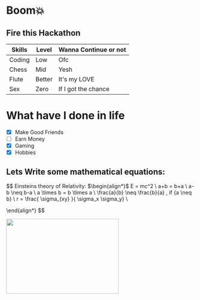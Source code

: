 <script type="text/javascript" async
  src="https://cdn.jsdelivr.net/npm/mathjax@3/es5/tex-mml-chtml.js">
</script>

# Boom💥
## Fire this Hackathon

| Skills | Level | Wanna Continue or not |
| ------- | ------ | ----- |
| Coding | Low | Ofc |
| Chess | Mid | Yesh |
| Flute | Better | It's my LOVE |
| Sex | Zero | If I got the chance |

# What have I done in life
- [x] Make Good Friends
- [ ] Earn Money
- [x] Gaming
- [x] Hobbies

## Lets Write some mathematical equations:

$$
Einsteins theory of Relativity: $\begin{align*}$
E = mc^2 \\
a+b = b+a \\
a-b \neq b-a \\
a \times b = b \times a \\
\frac{a}{b} \neq \frac{b}{a} , if {a \neq b} \\
r = \frac{ \sigma_{xy} }{ \sigma_x \sigma_y} \\

\end{align*}
$$

<img src="https://budleaf.com/wp-content/uploads/2023/08/Adrak-masala-chai-scaled.jpeg" width="300" height="200">

